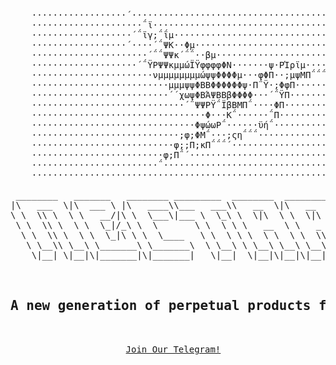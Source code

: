<pre align="center">
 
    ··················΄·····························································
    ·····················΅ϊ·························································
    ···················΄΅ϊγ;΅ΐμ·····················································
    ··················΄····΄΅ΨΚ··Φμ·················································
    ······················΄΅΅ΨΨκ΄΅΅··βμ·············································
    ····················΄΅ΫΡΨΨκμμώΪΫφφφφΦΝ·······ψ·ΡΊρϊμ····························
    ·······················νμμμμμμμμώψψΦΦΦΦμ···φΦΠ··;μψΜΠ΅΅΅΅΅΅΅΅΅΄΄················
    ··························μμμψψΦΒΒΦΦΦΦΦΦψ·Π΅Ϋ·;ΦφΠ······························
    ··························΄΄χωψΦΒΆΨΒΒβΦΦΦΦ···΄΅ΫΠ·······························
    ·····························΄΅ΨΨΡΫ΅ΪβΒΜΠ΅····ΦΠ································
    ·································Φ···Κ΅······΅Π·································
    ·······························ΦψώωΡ΅······ϋή΅··································
    ····························;φ;ΦΜ΅···;ςη΅΅΅·····································
    ···························φ;;Π;κΠ΅΅΅΄··········································
    ·························φ;Π΅΄··················································
    ························΅·······················································
    ················································································
    
 ________   _______   ________ _________  ________  ________     
|\   ___  \|\  ___ \ |\   ____\\___   ___\\   __  \|\   __  \    
\ \  \\ \  \ \   __/|\ \  \___\|___ \  \_\ \  \|\  \ \  \|\  \   
 \ \  \\ \  \ \  \_|/_\ \  \       \ \  \ \ \   __  \ \   _  _\  
  \ \  \\ \  \ \  \_|\ \ \  \____   \ \  \ \ \  \ \  \ \  \\  \ 
   \ \__\\ \__\ \_______\ \_______\  \ \__\ \ \__\ \__\ \__\\ _\ 
    \|__| \|__|\|_______|\|_______|   \|__|  \|__|\|__|\|__|\|__|

 <h2>A new generation of perpetual products for Defi users.</h2>
  
  <a href="https://t.me/nectar_official">Join Our Telegram!</a>
                                                                 
</pre>                                                               
